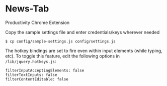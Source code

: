 # News-Tab
Productivity Chrome Extension

Copy the sample settings file and enter credentials/keys wherever needed

	$ cp config/sample-settings.js config/settings.js

The hotkey bindings are set to fire even within input elements (while typing, etc). To toggle this feature, edit the following options in `/lib/jquery.hotkeys.js`:
	
	filterInputAcceptingElements: false
	filterTextInputs: false
	filterContentEditable: false